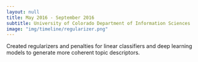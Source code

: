 ```yaml
---
layout: null
title: May 2016 - September 2016
subtitle: University of Colorado Department of Information Sciences
image: "img/timeline/regularizer.png"
---
```

Created regularizers and penalties for linear classifiers and deep learning models to generate more coherent topic descriptors.

